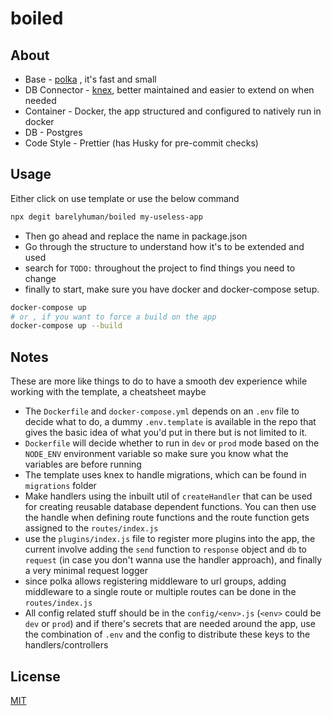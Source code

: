# boiled

## About

- Base - [polka](https://github.com/lukeed/polka) , it's fast and small
- DB Connector - [knex](https://github.com/knex/knex), better maintained and easier to extend on
  when needed
- Container - Docker, the app structured and configured to natively run in docker
- DB - Postgres
- Code Style - Prettier (has Husky for pre-commit checks)

## Usage

Either click on use template or use the below command

```sh
npx degit barelyhuman/boiled my-useless-app
```

- Then go ahead and replace the name in package.json
- Go through the structure to understand how it's to be extended and used
- search for `TODO:` throughout the project to find things you need to change
- finally to start, make sure you have docker and docker-compose setup.

```sh
docker-compose up
# or , if you want to force a build on the app
docker-compose up --build
```

## Notes

These are more like things to do to have a smooth dev experience while working with the template, a
cheatsheet maybe

- The `Dockerfile` and `docker-compose.yml` depends on an `.env` file to decide what to do, a dummy
  `.env.template` is available in the repo that gives the basic idea of what you'd put in there but
  is not limited to it.
- `Dockerfile` will decide whether to run in `dev` or `prod` mode based on the `NODE_ENV`
  environment variable so make sure you know what the variables are before running
- The template uses knex to handle migrations, which can be found in `migrations` folder
- Make handlers using the inbuilt util of `createHandler` that can be used for creating reusable
  database dependent functions. You can then use the handle when defining route functions and the
  route function gets assigned to the `routes/index.js`
- use the `plugins/index.js` file to register more plugins into the app, the current involve adding
  the `send` function to `response` object and `db` to `request` (in case you don't wanna use the
  handler approach), and finally a very minimal request logger
- since polka allows registering middleware to url groups, adding middleware to a single route or
  multiple routes can be done in the `routes/index.js`
- All config related stuff should be in the `config/<env>.js` (`<env>` could be `dev` or `prod`) and
  if there's secrets that are needed around the app, use the combination of `.env` and the config to
  distribute these keys to the handlers/controllers

## License

[MIT](LICENSE)
